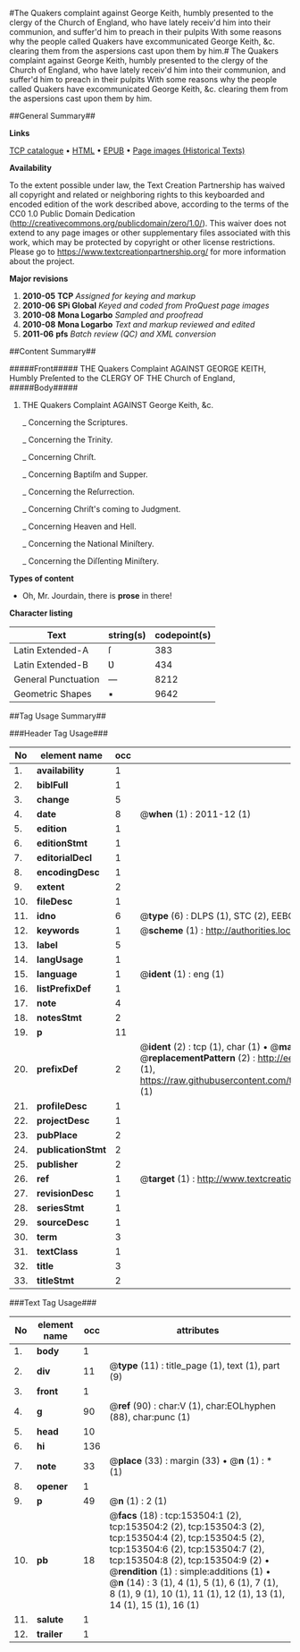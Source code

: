 #The Quakers complaint against George Keith, humbly presented to the clergy of the Church of England, who have lately receiv'd him into their communion, and suffer'd him to preach in their pulpits With some reasons why the people called Quakers have excommunicated George Keith, &c. clearing them from the aspersions cast upon them by him.#
The Quakers complaint against George Keith, humbly presented to the clergy of the Church of England, who have lately receiv'd him into their communion, and suffer'd him to preach in their pulpits With some reasons why the people called Quakers have excommunicated George Keith, &c. clearing them from the aspersions cast upon them by him.

##General Summary##

**Links**

[TCP catalogue](http://www.ota.ox.ac.uk/tcp/)  • 
[HTML](http://tei.it.ox.ac.uk/tcp/Texts-HTML/free/A91/A91605.html)  • 
[EPUB](http://tei.it.ox.ac.uk/tcp/Texts-EPUB/free/A91/A91605.epub) • 
[Page images (Historical Texts)](https://historicaltexts.jisc.ac.uk/eebo-99895922e)

**Availability**

To the extent possible under law, the Text Creation Partnership has waived all copyright and related or neighboring rights to this keyboarded and encoded edition of the work described above, according to the terms of the CC0 1.0 Public Domain Dedication (http://creativecommons.org/publicdomain/zero/1.0/). This waiver does not extend to any page images or other supplementary files associated with this work, which may be protected by copyright or other license restrictions. Please go to https://www.textcreationpartnership.org/ for more information about the project.

**Major revisions**

1. __2010-05__ __TCP__ *Assigned for keying and markup*
1. __2010-06__ __SPi Global__ *Keyed and coded from ProQuest page images*
1. __2010-08__ __Mona Logarbo__ *Sampled and proofread*
1. __2010-08__ __Mona Logarbo__ *Text and markup reviewed and edited*
1. __2011-06__ __pfs__ *Batch review (QC) and XML conversion*

##Content Summary##

#####Front#####
THE Quakers Complaint AGAINST GEORGE KEITH, Humbly Preſented to the CLERGY OF THE Church of England,
#####Body#####

1. THE Quakers Complaint AGAINST George Keith, &c.

    _ Concerning the Scriptures.

    _ Concerning the Trinity.

    _ Concerning Chriſt.

    _ Concerning Baptiſm and Supper.

    _ Concerning the Reſurrection.

    _ Concerning Chriſt's coming to Judgment.

    _ Concerning Heaven and Hell.

    _ Concerning the National Miniſtery.

    _ Concerning the Diſſenting Miniſtery.

**Types of content**

  * Oh, Mr. Jourdain, there is **prose** in there!

**Character listing**


|Text|string(s)|codepoint(s)|
|---|---|---|
|Latin Extended-A|ſ|383|
|Latin Extended-B|Ʋ|434|
|General Punctuation|—|8212|
|Geometric Shapes|▪|9642|

##Tag Usage Summary##

###Header Tag Usage###

|No|element name|occ|attributes|
|---|---|---|---|
|1.|__availability__|1||
|2.|__biblFull__|1||
|3.|__change__|5||
|4.|__date__|8| @__when__ (1) : 2011-12 (1)|
|5.|__edition__|1||
|6.|__editionStmt__|1||
|7.|__editorialDecl__|1||
|8.|__encodingDesc__|1||
|9.|__extent__|2||
|10.|__fileDesc__|1||
|11.|__idno__|6| @__type__ (6) : DLPS (1), STC (2), EEBO-CITATION (1), PROQUEST (1), VID (1)|
|12.|__keywords__|1| @__scheme__ (1) : http://authorities.loc.gov/ (1)|
|13.|__label__|5||
|14.|__langUsage__|1||
|15.|__language__|1| @__ident__ (1) : eng (1)|
|16.|__listPrefixDef__|1||
|17.|__note__|4||
|18.|__notesStmt__|2||
|19.|__p__|11||
|20.|__prefixDef__|2| @__ident__ (2) : tcp (1), char (1)  •  @__matchPattern__ (2) : ([0-9\-]+):([0-9IVX]+) (1), (.+) (1)  •  @__replacementPattern__ (2) : http://eebo.chadwyck.com/downloadtiff?vid=$1&page=$2 (1), https://raw.githubusercontent.com/textcreationpartnership/Texts/master/tcpchars.xml#$1 (1)|
|21.|__profileDesc__|1||
|22.|__projectDesc__|1||
|23.|__pubPlace__|2||
|24.|__publicationStmt__|2||
|25.|__publisher__|2||
|26.|__ref__|1| @__target__ (1) : http://www.textcreationpartnership.org/docs/. (1)|
|27.|__revisionDesc__|1||
|28.|__seriesStmt__|1||
|29.|__sourceDesc__|1||
|30.|__term__|3||
|31.|__textClass__|1||
|32.|__title__|3||
|33.|__titleStmt__|2||


###Text Tag Usage###

|No|element name|occ|attributes|
|---|---|---|---|
|1.|__body__|1||
|2.|__div__|11| @__type__ (11) : title_page (1), text (1), part (9)|
|3.|__front__|1||
|4.|__g__|90| @__ref__ (90) : char:V (1), char:EOLhyphen (88), char:punc (1)|
|5.|__head__|10||
|6.|__hi__|136||
|7.|__note__|33| @__place__ (33) : margin (33)  •  @__n__ (1) : * (1)|
|8.|__opener__|1||
|9.|__p__|49| @__n__ (1) : 2 (1)|
|10.|__pb__|18| @__facs__ (18) : tcp:153504:1 (2), tcp:153504:2 (2), tcp:153504:3 (2), tcp:153504:4 (2), tcp:153504:5 (2), tcp:153504:6 (2), tcp:153504:7 (2), tcp:153504:8 (2), tcp:153504:9 (2)  •  @__rendition__ (1) : simple:additions (1)  •  @__n__ (14) : 3 (1), 4 (1), 5 (1), 6 (1), 7 (1), 8 (1), 9 (1), 10 (1), 11 (1), 12 (1), 13 (1), 14 (1), 15 (1), 16 (1)|
|11.|__salute__|1||
|12.|__trailer__|1||

